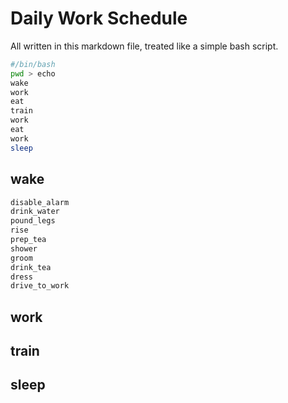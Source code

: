 # Daily Work Schedule

All written in this markdown file, treated like a simple bash script.

```bash
#/bin/bash
pwd > echo
wake
work
eat
train
work
eat
work
sleep
```

## wake

```bash
disable_alarm
drink_water
pound_legs
rise
prep_tea
shower
groom
drink_tea
dress
drive_to_work
```

## work

## train

## sleep
